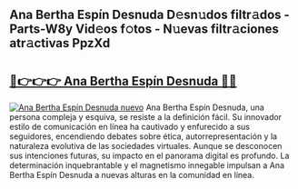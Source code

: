 ## Ana Bertha Espín Desnuda D𝚎sn𝚞dos filtr𝚊dos - Parts-W8y Vid𝚎os f𝚘tos - N𝚞evas filtr𝚊ciones atr𝚊ctivas PpzXd

# <h2><a href="http://mb5jaq.tromn.icu/?c=Ana+Bertha+Esp%c3%adn+Desnuda">🔗👉👉👉 Ana Bertha Espín Desnuda 🔗🔗</a></h2>

[![Ana Bertha Espín Desnuda nuevo](https://i.imgur.com/pEAQMta.gif)](http://mb5jaq.tromn.icu/?c=Ana+Bertha+Esp%c3%adn+Desnuda)
Ana Bertha Espín Desnuda, una persona compleja y esquiva, se resiste a la definición fácil. Su innovador estilo de comunicación en línea ha cautivado y enfurecido a sus seguidores, encendiendo debates sobre ética, autorrepresentación y la naturaleza evolutiva de las sociedades virtuales. Aunque se desconocen sus intenciones futuras, su impacto en el panorama digital es profundo. La determinación inquebrantable y el magnetismo innegable impulsan a Ana Bertha Espín Desnuda a nuevas alturas en la comunidad en línea.
